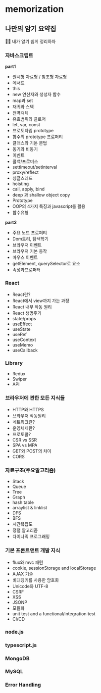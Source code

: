 # memorization


## 나만의 암기 요약집
👩‍🏫 내가 알기 쉽게 정리하자
### 자바스크립트
**part1**
- 원시형 자료형 / 참조형 자료형
- 메서드
- this
- new 연산자와 생성자 함수
- map과 set
- 재귀와 스택
- 전역객체
- 유효범위와 클로저
- let, var, const
- 프로토타입 prototype
- 함수의 prototype 프로퍼티
- 클래스와 기본 문법
- 동기와 비동기
- 이벤트 
- 콜백/프로미스
- settimeout/setinterval
- proxy/reflect
- 싱글스레드
- hoisting
- call, apply, bind
- deep 과 shallow object copy
- Prototype
- OOP의 4가지 특징과 javascript를 활용
- 함수유형

**part2**
- 주요 노드 프로퍼티
- Dom트리, 탐색학기
- 브라우저 이벤트
- 브라우저 기본 동작
- 마우스 이벤트
- getElement, querySelector로 요소
- 속성과프로퍼터

### React
- React란?
- React에서 view까지 가는 과정
- React 내부 작동 원리
- React 생명주기
- state/props
- useEffect
- useState
- useRef
- useContext
- useMemo
- useCallback

### Library
- Redux
- Swiper
- API

### 브라우저에 관한 모든 지식들
- HTTP와 HTTPS
- 브라우저 작동원리
- 네트워크란?
- 운영체제란?
- 프로토콜?
- CSR vs SSR
- SPA vs MPA
- GET와 POST의 차이
- CORS

### 자료구조(주요알고리즘)
- Stack
- Queue
- Tree
- Graph
- hash table
- arraylist & linklist
- DFS
- BFS
- 시간복잡도
- 정렬 알고리즘
- 다이나믹 프로그래밍

### 기본 프론트앤트 개발 지식
- flux와 mvc 패턴
- cookie, sessionStorage and localStorage
- AJAX 기술
- 비대칭키를 사용한 암호화
- Unicode와 UTF-8
- CSRF
- XSS
- JSONP
- 모듈화
- unit test and a functional/integration test
- CI/CD

### node.js
### typescript.js
### MongoDB
### MySQL
### Error Handling
